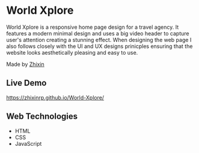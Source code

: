 # World Xplore
World Xplore is a responsive home page design for a travel agency. 
It features a modern minimal design and uses a big video header to capture user's attention creating a stunning effect.
When designing the web page I also follows closely with the UI and UX designs prinicples ensuring that the website looks aesthetically pleasing and easy to use.

Made by [Zhixin](https://github.com/zhixin09)

## Live Demo
https://zhixinrp.github.io/World-Xplore/

## Web Technologies
- HTML
- CSS
- JavaScript

